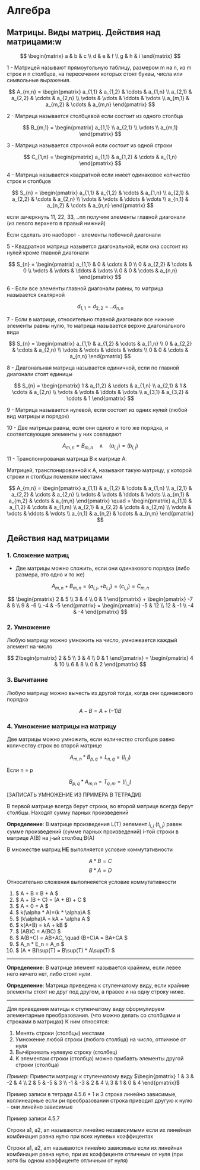 # Алгебра

## Матрицы. Виды матриц. Действия над матрицами:w

$$ \begin{matrix}
  a & b & c \\
  d & e & f \\
  g & h & i
\end{matrix} $$

1 - Матрицей называют прямоугольную таблицу, размером m на n, из m строк
и n столбцов, на пересечении которых стоят буквы, числа или символьные выражения.

$$ A_{m,n} =
 \begin{pmatrix}
  a_{1,1} & a_{1,2} & \cdots & a_{1,n} \\
  a_{2,1} & a_{2,2} & \cdots & a_{2,n} \\
  \vdots  & \vdots  & \ddots & \vdots  \\
  a_{m,1} & a_{m,2} & \cdots & a_{m,n}
 \end{pmatrix} $$

2 - Матрица называется столбцевой если состоит из одного столбца

$$ B_{m,1} =
 \begin{pmatrix}
  a_{1,1} \\
  a_{2,1} \\
  \vdots  \\
  a_{m,1}
 \end{pmatrix} $$

3 - Матрица называется строчной если состоит из одной строки

$$ C_{1,n} =
 \begin{pmatrix}
  a_{1,1} & a_{1,2} & \cdots & a_{1,n}
 \end{pmatrix} $$

4 - Матрица называется квадратной если имеет одинаковое колчиство строк
и столбцов

$$ S_{n} =
 \begin{pmatrix}
  a_{1,1} & a_{1,2} & \cdots & a_{1,n} \\
  a_{2,1} & a_{2,2} & \cdots & a_{2,n} \\
  \vdots  & \vdots  & \ddots & \vdots  \\
  a_{n,1} & a_{n,2} & \cdots & a_{n,n}
 \end{pmatrix} $$

если зачеркнуть 11, 22, 33, ..nn  получим элементы главной диагонали
(из левого верхнего в правый нижний)

Если сделать это наоборот - элементы побочной диагонали

5 - Квадратноя матрица назывется диагональной, если она состоит из нулей
кроме главной диагонали

$$ S_{n} =
 \begin{pmatrix}
  a_{1,1} & 0 & \cdots & 0 \\
  0 & a_{2,2} & \cdots & 0 \\
  \vdots  & \vdots  & \ddots & \vdots  \\
  0 & 0 & \cdots & a_{n,n}
 \end{pmatrix} $$

6 - Если все элементы главной диагонали равны, то матрица называется скалярной

$$ d_{1,1} = d_{2,2} = .. d_{n,n} $$

7 - Если в матрице, относительно главной диагонали все нижние элементы
равны нулю, то матрица называется верхне диагонального вида

$$ S_{n} =
 \begin{pmatrix}
  a_{1,1} & a_{1,2} & \cdots & a_{1,n} \\
  0 & a_{2,2} & \cdots & a_{2,n} \\
  \vdots  & \vdots  & \ddots & \vdots  \\
  0 & 0 & \cdots & a_{n,n}
 \end{pmatrix} $$

8 - Диагональная матрица называется единичной, если по главной диагонали стоят единицы

$$ S_{n} =
 \begin{pmatrix}
  1 & a_{1,2} & \cdots & a_{1,n} \\
  a_{2,1} & 1 & \cdots & a_{2,n} \\
  \vdots  & \vdots  & \ddots & \vdots  \\
  a_{3,1} & a_{3,2} & \cdots & 1
 \end{pmatrix} $$

9 - Матрица называется нулевой, если состоит из одних нулей (любой вид матрицы
и порядок)

10 - Две матрицы равны, если они одного и того же порядка, и соответсвующие элементы
у них совпадают

$$ A_{m,n} = B_{m,n} \quad \land \quad (a_{i,j})=(b_{i,j}) $$

11 - Транспонированая матрица B к матрице A.

Матрицей, транспонированной к A, называют такую матрицу, у которой строки и столбцы
поменяли местами

$$ A_{m,n} =
 \begin{pmatrix}
  a_{1,1} & a_{1,2} & \cdots & a_{1,n} \\
  a_{2,1} & a_{2,2} & \cdots & a_{2,n} \\
  \vdots  & \vdots  & \ddots & \vdots  \\
  a_{m,1} & a_{m,2} & \cdots & a_{m,n}
 \end{pmatrix} \quad =
 \begin{pmatrix}
  a_{1,1} & a_{1,2} & \cdots & a_{1,m} \\
  a_{2,1} & a_{2,2} & \cdots & a_{2,m} \\
  \vdots  & \vdots  & \ddots & \vdots  \\
  a_{n,1} & a_{n,2} & \cdots & a_{n,m}
 \end{pmatrix}
 $$

## Действия над матрицами

### 1. Сложение матриц

- Две матрицы можно сложить, если они одинакового порядка (либо размера,
это одно и то же)

$$ A_{m,n} + B_{m,n} = (a_{i,j}, + b_{i,j}) = (c_{i, j}) = C_{m,n} $$

$$
\begin{pmatrix}
2 & 5 \\
3 & 4 \\
0 & 1
\end{pmatrix} +
\begin{pmatrix}
-7 &  8 \\
9  & -6 \\
-4 & -5
\end{pmatrix} =
\begin{pmatrix}
-5 & 12 \\
12 & -1 \\
-4 & -4
\end{pmatrix}
$$

### 2. Умножение

Любую матрицу можно умножить на число, умножеается каждый элемент на число

$$
2\begin{pmatrix}
2 & 5 \\
3 & 4 \\
0 & 1
\end{pmatrix} =
\begin{pmatrix}
4 & 10 \\
6 & 8 \\
0 & 2
\end{pmatrix}
$$

### 3. Вычитание

Любую матрицу можно вычесть из другой тогда, когда они одинакового порядка

$$ A-B =  A+(-1)B $$

### 4. Умножение матрицы на матрицу

Две матрицы можно умножить, если количество столбцов равно количеству
строк во второй матрице

$$ A_{m,n} * B_{p,q} = L_{n,q} = (l_{i,j})$$

Если n = p

$$ B_{p,q} * A_{m,n} = T_{q,m} = (l_{i,j})$$

[ЗАПИСАТЬ УМНОЖЕНИЕ ИЗ ПРИМЕРА В ТЕТРАДИ]

В первой матрице всегда берут строки, во второй матрице всегда берут
столбцы. Находят сумму парных произведений

**Определение**: В матрице произведения L(T) эелемент $l_{i,j}$ ($t_{i,j}$)
равен сумме произведений (сумме парных произведений) i-той строки в
матрице A(B) на j-ый столбец B(A)

В множестве матриц **НЕ** выполняется условие коммутативности

$$A * B = C$$
$$B * A = D$$

Относительно сложения выполнеяется условие коммутативности

1. $ A + B = B + A $
2. $ A + (B + C) = (A + B) + C $
3. $ A + 0 = A $
4. $ k(\alpha * A)=(k * \alpha)A $
5. $ (k\alpha)A = kA + \alpha A $
6. $ k(A+B) = kA + kB $
7. $ (AB)C = A(BC) $
8. $ A(B+C) = AB+AC, \quad (B+C)A = BA+CA $
9. $ A_n * E_n = A_n $
10. $ (A * B)\sup(T) = B\sup(T) * A\sup(T) $

---
**Определение**: В матрице элемент называется крайним, если левее него ничего нет,
либо стоят нули.

**Определение**: Матрица приведена к ступенчатому виду, если крайние элементы
стоят не друг под другом, а правее и на одну строку ниже.

---

Для приведения матицы к ступенчатому виду сформулируем элементарные преобразования.
(что можно делать со столбцами и строками в матрицах)
К ним относятся:

1. Менять строки (столбцы) местами
2. Умножение любой строки (любого столбца) на число, отличное от нуля
3. Вычёркивать нулевую строку (столбец)
4. К элементам строки (столбца) можно прибавть элементы другой строки (столбца)

*Пример*: Привести матрицу к ступенчатому виду
$\begin{pmatrix}
 1 &  3 & -2 &  4 \\
 2 &  5 & -5 &  3 \\
-1 & -3 &  2 &  4 \\
 3 &  1 &  0 &  4
\end{pmatrix}$

Пример записи в тетради 4.5.6
\* 1 и 3 строка линейно зависимые, коллинеарные
если ри преобразовании строка приводит другую к нулю - они линейно зависимые

Пример записи 4.5.7

Строки а1, а2, аn называются линейно независимыми если их линейная комбинация
равна нулю при всех нулевых коэффицентах

Строки а1, а2, аm называются линейно зависимые если их линейная комбинация
равна нулю, при их коэффиценте отличным от нуля (при хотя бы одном коэффиценте
отличным от нуля)
